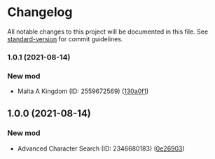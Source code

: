 # Changelog

All notable changes to this project will be documented in this file. See [standard-version](https://github.com/conventional-changelog/standard-version) for commit guidelines.

### 1.0.1 (2021-08-14)


### New mod

* Malta A Kingdom (ID: 2559672569) ([130a0f1](https://github.com/dungsil/ck3-mod-korean/commit/130a0f1a92c574b7a590d663981f5631ab406ef9))

## 1.0.0 (2021-08-14)


### New mod

* Advanced Character Search (ID: 2346680183) ([0e26903](https://github.com/dungsil/ck3-mod-korean/commit/0e2690315398109e868c3d6cad8febca5baab448))
